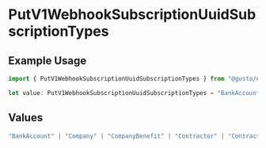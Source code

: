 # PutV1WebhookSubscriptionUuidSubscriptionTypes

## Example Usage

```typescript
import { PutV1WebhookSubscriptionUuidSubscriptionTypes } from "@gusto/embedded-api/models/operations/putv1webhooksubscriptionuuid.js";

let value: PutV1WebhookSubscriptionUuidSubscriptionTypes = "BankAccount";
```

## Values

```typescript
"BankAccount" | "Company" | "CompanyBenefit" | "Contractor" | "ContractorPayment" | "Employee" | "EmployeeBenefit" | "EmployeeJobCompensation" | "ExternalPayroll" | "Form" | "Location" | "Notification" | "Payroll" | "PaySchedule" | "Signatory"
```